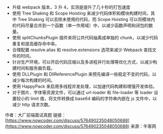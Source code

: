 - 升级 webpack 版本，3 升 4，实测是提升了几十秒的打包速度
- 使用 Tree Shaking 和 Scope Hoisting 来减少代码体积和模块构建时间，其中 Tree Shaking 可以去除未使用的代码，而 Scope Hoisting 可以将模块内的代码尽量合并到一个函数（单一作用域）中，以减少函数声明和闭包的数量。
- 使用 splitChunksPlugin 插件来将公共代码抽离成单独的 chunk，以减少代码重复和提高缓存命中率。
- 合理配置 resolve.alias 和 resolve.extensions 选项来减少 Webpack 查找文件的时间。
- 针对生产环境，可以开启代码压缩以及多进程并行处理等优化方式，以减少构建时间和服务器负载。
- 使用 DLLPlugin 和 DllReferencePlugin 来预先编译一些稳定不变的代码，以减少每次构建的时间。
- 使用 HappyPack 来启用多线程并发处理，以加速代码构建和增强开发体验。
- 对于图片、字体等资源文件，可以通过 url-loader 和 file-loader 等 loader 设置较小的 limit 值，将文件转换成 base64 编码的字符串内嵌在 js 文件中，以减少 http 请求次数。

作者：大厂前端面试真题
链接：[https://www.nowcoder.com/discuss/576490235048050688](https://www.nowcoder.com/discuss/576490235048050688)
来源：牛客网
